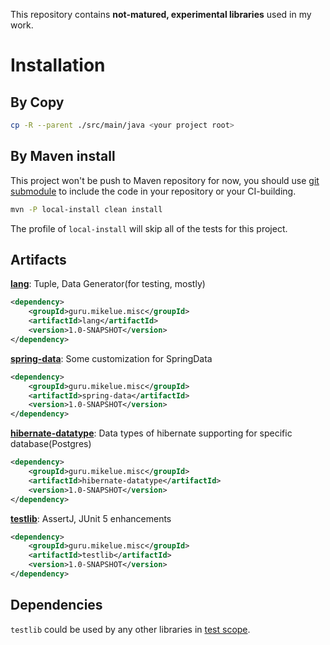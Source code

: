 This repository contains **not-matured, experimental libraries** used in my work.

# Installation

## By Copy

```sh
cp -R --parent ./src/main/java <your project root>
```

## By Maven install

This project won't be push to Maven repository for now, you should use [git submodule](https://git-scm.com/docs/git-submodule) to include the code in your repository or your CI-building.

```bash
mvn -P local-install clean install
```
The profile of `local-install` will skip all of the tests for this project.

## Artifacts

[**lang**](lang/README.md): Tuple, Data Generator(for testing, mostly)
```xml
<dependency>
	<groupId>guru.mikelue.misc</groupId>
	<artifactId>lang</artifactId>
	<version>1.0-SNAPSHOT</version>
</dependency>
```

[**spring-data**](spring-data/README.md): Some customization for SpringData
```xml
<dependency>
	<groupId>guru.mikelue.misc</groupId>
	<artifactId>spring-data</artifactId>
	<version>1.0-SNAPSHOT</version>
</dependency>
```

[**hibernate-datatype**](hibernate-datatype/README.md): Data types of hibernate supporting for specific database(Postgres)
```xml
<dependency>
	<groupId>guru.mikelue.misc</groupId>
	<artifactId>hibernate-datatype</artifactId>
	<version>1.0-SNAPSHOT</version>
</dependency>
```

[**testlib**](testlib/README.md): AssertJ, JUnit 5 enhancements
```xml
<dependency>
	<groupId>guru.mikelue.misc</groupId>
	<artifactId>testlib</artifactId>
	<version>1.0-SNAPSHOT</version>
</dependency>
```

## Dependencies

`testlib` could be used by any other libraries in [test scope](http://maven.apache.org/guides/introduction/introduction-to-dependency-mechanism.html#Dependency_Scope).
